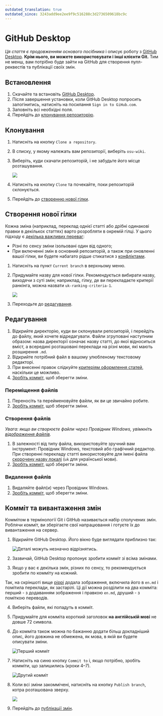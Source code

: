 ```yaml
---
outdated_translation: true
outdated_since: 3243add9ee2ee9f9c516288c3d2736509618bc9c
---
```


# GitHub Desktop

*Ця стаття є продовженням основого посібника* і описує роботу з [GitHub Desktop](https://desktop.github.com). **Крім нього, ви можете використовувати і інші клієнти Git.** Тим не менш, вам потрібно буде зайти на GitHub для створення пулл-реквестів та публікації своїх змін.

## Встановлення

1. Скачайте та встановіть [GitHub Desktop](https://desktop.github.com).
2. Після завершення установки, коли GitHub Desktop попросить залогінитись, натисніть на посилання `Sign in to GiHub.com`.
3. Заповніть всі необхідні поля.
4. Перейдіть до [клонування репозиторію](#клонування).

## Клонування

1. Натисніть на кнопку `Clone a repository`.

2. В списку, у якому належать вам репозиторії, виберіть `osu-wiki`.

3. Виберіть, куди скачати репозиторій, і не забудьте його місце розташування.

   ![](img/github-desktop-select-repo.jpg)

4. Натисніть на кнопку `Clone` та почекайте, поки репозиторій склонується.

5. Перейдіть до [створенню нової гілки](#створення-нової-гілки).

## Створення нової гілки

Кожна зміна (наприклад, переклад однієї статті або дрібні одинакові правки в декількох статтях) варто розробляти в окремій гілці. У цього підходу є [декілька важливих переваг](https://www.atlassian.com/git/tutorials/comparing-workflows/forking-workflow):

- Різні по сенсу зміни ізольовані один від одного;
- При включенні змін в основний репозиторій, а також при оновленні вашої гілки, ви будете набагато рідше стикатися з [конфліктами](/wiki/osu!_wiki/Contribution_guide/Best_practices#конфлікти-в-пулл-реквесті).

1. Натисніть на пункт `Current branch` в верхньому меню.

2. Придумайте назву для нової гілки. Рекомендується вибирати назву, виходячи з суті змін; наприклад, гілку, де ви перекладаєте критерії ранкінга, можна назвати `uk-ranking-criteria-1`.

   ![](img/github-desktop-branch.jpg)

3. Переходьте до [редагування](#редагування).

## Редагування

1. Відкрийте директорію, куди ви склонували репозиторій, і перейдіть до файлу, який хочете відредагувати. Файли згруповані наступним образом: назва директорії означає назву статті, до якої відноситься вміст, а всередині розташовані переклади на різні мови, які мають розширення `.md`.
2. Відкрийте потрібний файл в вашому улюбленому текстовому редакторі.
3. При внесенні правок слідкуйте [критеріям оформлення статей](/wiki/Article_styling_criteria), наскільки це можливо.
4. [Зробіть комміт](#комміт-та-вивантаження-змін), щоб зберегти зміни.

### Переміщення файлів

1. Переносіть та перейменовуйте файли, як ви це звичайно робите.
2. [Зробіть комміт](#комміт-та-вивантаження-змін), щоб зберегти зміни.

### Створення файлів

*Увага: якщо ви створюєте файли через Провідник Windows, увімкніть [відображення файлів](https://www.thewindowsclub.com/show-file-extensions-in-windows).*

1. В залежності від типу файла, використовуйте зручний вам інструмент: Провідник Windows, текстовий або графічний редактор. При створенні перекладу статті використовуйте для імені файла [скорочену назву локалі](/wiki/Article_styling_criteria/Formatting#locales) (`uk` для української мови).
2. [Зробіть комміт](#комміт-та-вивантаження-змін), щоб зберегти зміни.

### Видалення файлів

1. Видаляйте файл(и) через Провідник Windows.
2. [Зробіть комміт](#комміт-та-вивантаження-змін), щоб зберегти зміни.

## Комміт та вивантаження змін

Коммітом в термінології Git і GitHub називається набір сполучених змін. Роблячи комміт, ви зберігаєте свої напрацювання і готуєте їх до вивантаження на сервер.

1. Відкрийте GitHub Desktop. Його вікно буде виглядати приблизно так:

   ![](img/github-desktop-changes.jpg "Деталі можуть незначно відрізнятись.")

2. Зазвичай, GitHub Desktop пропонує зробити комміт зі всіма змінами.

3. Якщо у вас є декілька змін, різних по сенсу, то рекомендується зробити по комміту на кожний.

Так, на скріншоті вище [pippi](/wiki/Mascots#pippi) додала зображення, включила його в `en.md` і помітила переклади, як застарілі. Ці дії можна розділити на два комміта: перший - з додаванням зображення і правкою `en.md`, друший - з поміткою переводів.

4. Виберіть файли, які попадуть в комміт.

5. Придумайте для комміта короткий заголовок **на англійській мові** не довше 72 символа.

6. До комміта також можна по бажанню додати більш докладніший опис, його довжина не обмежена, як мова, в якій ви будете описувати зміни.

   ![](img/github-desktop-first-commit.jpg "Перший комміт")

7. Натисніть на синю кнопку `Commit to` і, якщо потрібно, зробіть комміти, що залишились (кроки 4–7).

   ![](img/github-desktop-second-commit.jpg "Другий комміт")

8. Коли всі зміни закоммічені, натисніть на кнопку `Publish branch`, котра розташована зверху.

   ![](img/github-desktop-push.jpg)

9. Перейдіть до [публікації змін](/wiki/osu!_wiki/Contribution_guide#публікація-змін).
